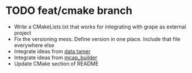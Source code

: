 # TODO feat/cmake branch

- Write a CMakeLists.txt that works for integrating with grape as external project
- Fix the versioning mess. Define version in one place. Include that file everywhere else
- Integrate ideas from [data tamer](https://github.com/PickNikRobotics/data_tamer/tree/main/data_tamer_cpp/3rdparty/mcap)
- Integrate ideas from [mcap_builder](https://github.com/olympus-robotics/mcap_builder)
- Update CMake section of README
